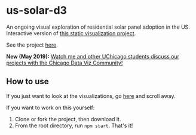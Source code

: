 # us-solar-d3
An ongoing visual exploration of residential solar panel adoption in the US. Interactive version of [this static visualization project](https://jtanwk.github.io/us-solar/).

See the project [here](https://jtanwk.github.io/us-solar-d3/).

**New (May 2019):** [Watch me and other UChicago students discuss our projects with the Chicago Data Viz Community!](https://www.youtube.com/watch?v=IHGx-20vgh0&feature=youtu.be)

## How to use
If you just want to look at the visualizations, go [here](https://jtanwk.github.io/us-solar-d3/) and scroll away.

If you want to work on this yourself:
1. Clone or fork the project, then download it.
2. From the root directory, run `npm start`.
That's it! 
